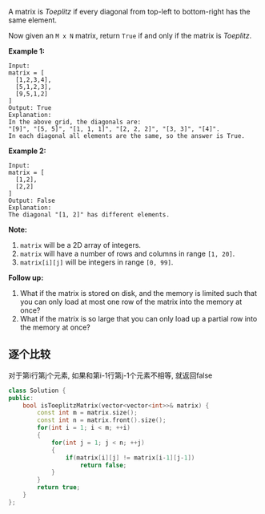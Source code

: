 A matrix is *Toeplitz* if every diagonal from top-left to bottom-right has the same element.

Now given an `M x N` matrix, return `True` if and only if the matrix is *Toeplitz*.
 

**Example 1:**

```
Input:
matrix = [
  [1,2,3,4],
  [5,1,2,3],
  [9,5,1,2]
]
Output: True
Explanation:
In the above grid, the diagonals are:
"[9]", "[5, 5]", "[1, 1, 1]", "[2, 2, 2]", "[3, 3]", "[4]".
In each diagonal all elements are the same, so the answer is True.
```

**Example 2:**

```
Input:
matrix = [
  [1,2],
  [2,2]
]
Output: False
Explanation:
The diagonal "[1, 2]" has different elements.
```


**Note:**

1. `matrix` will be a 2D array of integers.
2. `matrix` will have a number of rows and columns in range `[1, 20]`.
3. `matrix[i][j]` will be integers in range `[0, 99]`.


**Follow up:**

1. What if the matrix is stored on disk, and the memory is limited such that you can only load at most one row of the matrix into the memory at once?
2. What if the matrix is so large that you can only load up a partial row into the memory at once?

## 逐个比较

对于第i行第j个元素, 如果和第i-1行第j-1个元素不相等, 就返回false

```c++
class Solution {
public:
    bool isToeplitzMatrix(vector<vector<int>>& matrix) {
        const int m = matrix.size();
        const int n = matrix.front().size();
        for(int i = 1; i < m; ++i)
        {
            for(int j = 1; j < n; ++j)
            {
                if(matrix[i][j] != matrix[i-1][j-1])
                    return false;
            }
        }
        return true;
    }
};
```

